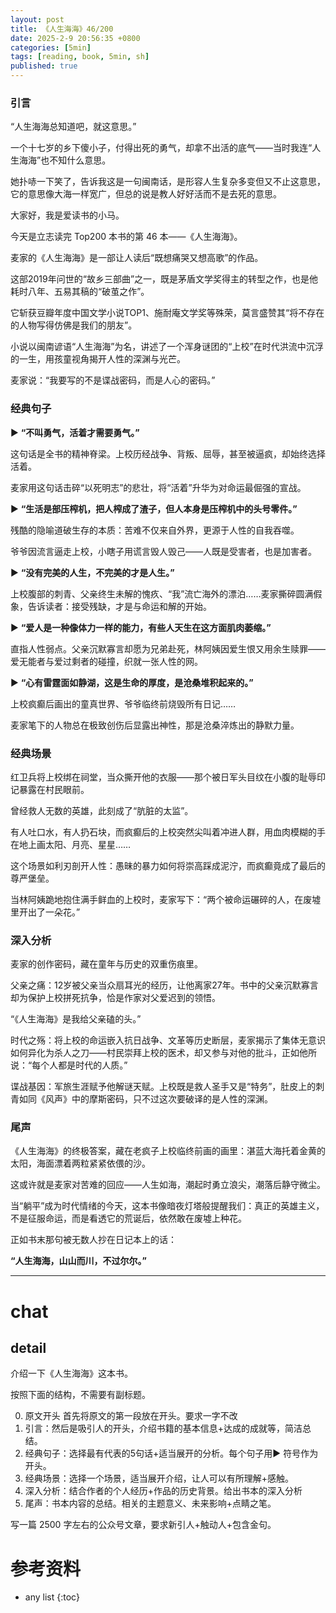 ```yaml
---
layout: post
title: 《人生海海》46/200
date: 2025-2-9 20:56:35 +0800
categories: [5min]
tags: [reading, book, 5min, sh]
published: true
---
```



### 引言  

“人生海海总知道吧，就这意思。”

一个十七岁的乡下傻小子，付得出死的勇气，却拿不出活的底气——当时我连“人生海海”也不知什么意思。

她扑哧一下笑了，告诉我这是一句闽南话，是形容人生复杂多变但又不止这意思，它的意思像大海一样宽广，但总的说是教人好好活而不是去死的意思。  

大家好，我是爱读书的小马。

今天是立志读完 Top200 本书的第 46 本——《人生海海》。

麦家的《人生海海》是一部让人读后“既想痛哭又想高歌”的作品。

这部2019年问世的“故乡三部曲”之一，既是茅盾文学奖得主的转型之作，也是他耗时八年、五易其稿的“破茧之作”。

它斩获豆瓣年度中国文学小说TOP1、施耐庵文学奖等殊荣，莫言盛赞其“将不存在的人物写得仿佛是我们的朋友”。

小说以闽南谚语“人生海海”为名，讲述了一个浑身谜团的“上校”在时代洪流中沉浮的一生，用孩童视角揭开人性的深渊与光芒。

麦家说：“我要写的不是谍战密码，而是人心的密码。”  

### 经典句子 

▶ **“不叫勇气，活着才需要勇气。”**  

这句话是全书的精神脊梁。上校历经战争、背叛、屈辱，甚至被逼疯，却始终选择活着。

麦家用这句话击碎“以死明志”的悲壮，将“活着”升华为对命运最倔强的宣战。  

▶ **“生活是部压榨机，把人榨成了渣子，但人本身是压榨机中的头号零件。”**  

残酷的隐喻道破生存的本质：苦难不仅来自外界，更源于人性的自我吞噬。

爷爷因流言逼走上校，小瞎子用谎言毁人毁己——人既是受害者，也是加害者。  

▶ **“没有完美的人生，不完美的才是人生。”**  

上校腹部的刺青、父亲终生未解的愧疚、“我”流亡海外的漂泊……麦家撕碎圆满假象，告诉读者：接受残缺，才是与命运和解的开始。  

▶ **“爱人是一种像体力一样的能力，有些人天生在这方面肌肉萎缩。”**  

直指人性弱点。父亲沉默寡言却愿为兄弟赴死，林阿姨因爱生恨又用余生赎罪——爱无能者与爱过剩者的碰撞，织就一张人性的网。  

▶ **“心有雷霆面如静湖，这是生命的厚度，是沧桑堆积起来的。”**  

上校疯癫后画出的童真世界、爷爷临终前烧毁所有日记……

麦家笔下的人物总在极致创伤后显露出神性，那是沧桑淬炼出的静默力量。  

### 经典场景 

红卫兵将上校绑在祠堂，当众撕开他的衣服——那个被日军头目纹在小腹的耻辱印记暴露在村民眼前。

曾经救人无数的英雄，此刻成了“肮脏的太监”。

有人吐口水，有人扔石块，而疯癫后的上校突然尖叫着冲进人群，用血肉模糊的手在地上画太阳、月亮、星星……

这个场景如利刃剖开人性：愚昧的暴力如何将崇高踩成泥泞，而疯癫竟成了最后的尊严堡垒。

当林阿姨跪地抱住满手鲜血的上校时，麦家写下：“两个被命运碾碎的人，在废墟里开出了一朵花。”  

### 深入分析 

麦家的创作密码，藏在童年与历史的双重伤痕里。  

父亲之痛：12岁被父亲当众扇耳光的经历，让他离家27年。书中的父亲沉默寡言却为保护上校拼死抗争，恰是作家对父爱迟到的领悟。

“《人生海海》是我给父亲磕的头。”  

时代之殇：将上校的命运嵌入抗日战争、文革等历史断层，麦家揭示了集体无意识如何异化为杀人之刀——村民崇拜上校的医术，却又参与对他的批斗，正如他所说：“每个人都是时代的人质。”  

谍战基因：军旅生涯赋予他解谜天赋。上校既是救人圣手又是“特务”，肚皮上的刺青如同《风声》中的摩斯密码，只不过这次要破译的是人性的深渊。  

### 尾声 

《人生海海》的终极答案，藏在老疯子上校临终前画的画里：湛蓝大海托着金黄的太阳，海面漂着两粒紧紧依偎的沙。

这或许就是麦家对苦难的回应——人生如海，潮起时勇立浪尖，潮落后静守微尘。

当“躺平”成为时代情绪的今天，这本书像暗夜灯塔般提醒我们：真正的英雄主义，不是征服命运，而是看透它的荒诞后，依然敢在废墟上种花。  

正如书末那句被无数人抄在日记本上的话：  

**“人生海海，山山而川，不过尔尔。”**  


------------------------------------------------------------------------

# chat

## detail

介绍一下《人生海海》这本书。

按照下面的结构，不需要有副标题。

0. 原文开头 首先将原文的第一段放在开头。要求一字不改
1. 引言：然后是吸引人的开头，介绍书籍的基本信息+达成的成就等，简洁总结。
2. 经典句子：选择最有代表的5句话+适当展开的分析。每个句子用▶ 符号作为开头。
3. 经典场景：选择一个场景，适当展开介绍，让人可以有所理解+感触。
4. 深入分析：结合作者的个人经历+作品的历史背景。给出书本的深入分析
5. 尾声：书本内容的总结。相关的主题意义、未来影响+点睛之笔。

写一篇 2500 字左右的公众号文章，要求新引人+触动人+包含金句。


# 参考资料

* any list
{:toc}
